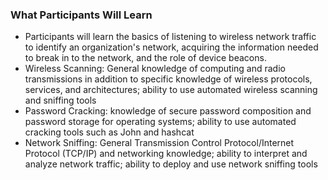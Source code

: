 ### What Participants Will Learn

* Participants will learn the basics of listening to wireless network traffic to identify an organization's network, acquiring the information needed to break in to the network, and the role of device beacons.
*  Wireless Scanning: General knowledge of computing and radio transmissions in addition to specific knowledge of wireless protocols, services, and architectures; ability to use automated wireless scanning and sniffing tools
* Password Cracking: knowledge of secure password composition and password storage for operating systems; ability to use automated cracking tools such as John and hashcat
*  Network Sniffing: General Transmission Control Protocol/Internet Protocol (TCP/IP) and networking knowledge; ability to interpret and analyze network traffic; ability to deploy and use network sniffing tools
